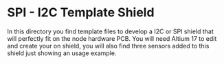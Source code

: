 # SPI - I2C Template Shield

In this directory you find template files to develop a I2C or SPI shield that will perfectly fit on the node hardware PCB. You will need Altium 17 to edit and create your on shield, you will also find three sensors added to this shield just showing an usage example.
